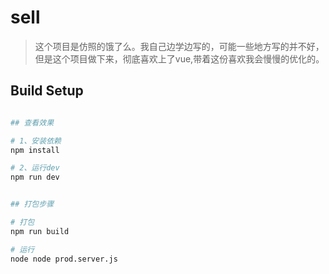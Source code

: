 # sell

> 这个项目是仿照的饿了么。我自己边学边写的，可能一些地方写的并不好，但是这个项目做下来，彻底喜欢上了vue,带着这份喜欢我会慢慢的优化的。

## Build Setup

``` bash

## 查看效果

# 1、安装依赖
npm install

# 2、运行dev
npm run dev
```
``` bash

## 打包步骤

# 打包
npm run build

# 运行
node node prod.server.js
```
